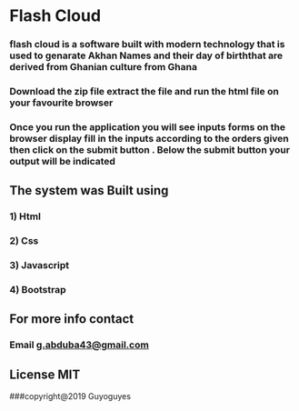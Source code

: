 #   Flash Cloud

### flash cloud is a software built with modern technology that is used to genarate Akhan Names and their day of birththat are derived from Ghanian culture from Ghana

### Download the zip file extract the file and run the html file on your favourite browser



### Once you run the application you will see inputs forms on the browser display fill in the inputs according to the orders given then click on the submit button . Below the submit button your output will be indicated

## The system was Built using

### 1) Html
### 2) Css
### 3) Javascript
### 4) Bootstrap

## For more info contact

### Email g.abduba43@gmail.com

## License MIT


###copyright@2019  Guyoguyes